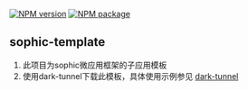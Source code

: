 [![NPM version](https://img.shields.io/npm/v/sophic-template.svg)](https://www.npmjs.com/package/sophic-template)
[![NPM package](https://img.shields.io/npm/dy/sophic-template.svg)](https://www.npmjs.com/package/sophic-template)

## sophic-template

1. 此项目为sophic微应用框架的子应用模板
2. 使用dark-tunnel下载此模板，具体使用示例参见 [dark-tunnel](https://www.npmjs.com/package/dark-tunnel)
